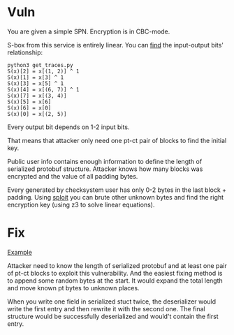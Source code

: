 # Vuln

You are given a simple SPN. Encryption is in CBC-mode.

S-box from this service is entirely linear. You can [find](./get_traces.py) the input-output bits' relationship:

```
python3 get_traces.py
S(x)[2] = x[(1, 2)] ^ 1
S(x)[1] = x[3] ^ 1
S(x)[3] = x[5] ^ 1
S(x)[4] = x[(6, 7)] ^ 1
S(x)[7] = x[(3, 4)]
S(x)[5] = x[6]
S(x)[6] = x[0]
S(x)[0] = x[(2, 5)]
```
Every output bit depends on 1-2 input bits.

That means that attacker only need one pt-ct pair of blocks to find the initial key.

Public user info contains enough information to define the length of serialized protobuf structure. Attacker knows how many blocks was encrypted and the value of all padding bytes.

Every generated by checksystem user has only 0-2 bytes in the last block + padding. Using [sploit](../../sploits/kleptophobia/main.py) you can brute other unknown bytes and find the right encryption key (using z3 to solve linear equations).

# Fix

[Example](./fix.py)

Attacker need to know the length of serialized protobuf and at least one pair of pt-ct blocks to exploit this vulnerability. And the easiest fixing method is to append some random bytes at the start. It would expand the total length and move known pt bytes to unknown places.

When you write one field in serialized stuct twice, the deserializer would write the first entry and then rewrite it with the second one. The final structure would be successfully deserialized and would't contain the first entry.
